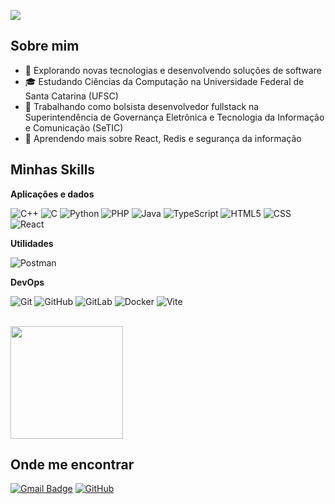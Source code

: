 ![](https://komarev.com/ghpvc/?username=imligght&color=006bed)

## Sobre mim

- 🤔 Explorando novas tecnologias e desenvolvendo soluções de software
- 🎓 Estudando Ciências da Computação na Universidade Federal de Santa Catarina (UFSC)
- 💼 Trabalhando como bolsista desenvolvedor fullstack na Superintendência de Governança Eletrônica e Tecnologia da Informação e Comunicação (SeTIC)
- 🌱 Aprendendo mais sobre React, Redis e segurança da informação

## Minhas Skills

**Aplicações e dados**

![C++](https://img.shields.io/badge/-C++-333333?style=flat&logo=C%2B%2B&logoColor=00599C)
![C](https://img.shields.io/badge/-C-333333?style=flat&logo=C&logoColor=A8B9CC)
![Python](https://img.shields.io/badge/-Python-333333?style=flat&logo=python&logoColor=3776AB)
![PHP](https://img.shields.io/badge/-PHP-333333?style=flat&logo=php&logoColor=777BB4)
![Java](https://img.shields.io/badge/-Java-333333?style=flat&logo=Java&logoColor=007396)
![TypeScript](https://img.shields.io/badge/-TypeScript-333333?style=flat&logo=typescript)
![HTML5](https://img.shields.io/badge/-HTML5-333333?style=flat&logo=HTML5)
![CSS](https://img.shields.io/badge/-CSS-333333?style=flat&logo=CSS3&logoColor=1572B6)
![React](https://img.shields.io/badge/-React-333333?style=flat&logo=react)

**Utilidades**

![Postman](https://img.shields.io/badge/-Postman-333333?style=flat&logo=postman)

**DevOps**

![Git](https://img.shields.io/badge/-Git-333333?style=flat&logo=git)
![GitHub](https://img.shields.io/badge/-GitHub-333333?style=flat&logo=github)
![GitLab](https://img.shields.io/badge/-GitLab-333333?style=flat&logo=gitlab)
![Docker](https://img.shields.io/badge/-Docker-333333?style=flat&logo=docker)
![Vite](https://img.shields.io/badge/-Vite-333333?style=flat&logo=vite&logoColor=646CFF)

<br/>

<a href="https://github.com/imligght" title="light profile">
  <img height="180em" src="https://github-readme-stats.vercel.app/api?username=iuricode&theme=dracula&show_icons=true" />
</a>

## Onde me encontrar

[![Gmail Badge](https://img.shields.io/badge/-seuemail@email.com-006bed?style=flat-square&logo=Gmail&logoColor=white&link=mailto:caiocra610@gmail.com)](mailto:caiocra610@gmail.com)
[![GitHub](https://img.shields.io/github/followers/iuricode?label=follow&style=social)](https://github.com/imligght)
